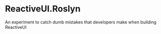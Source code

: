 ReactiveUI.Roslyn
=================

An experiment to catch dumb mistakes that developers make when building ReactiveUI
